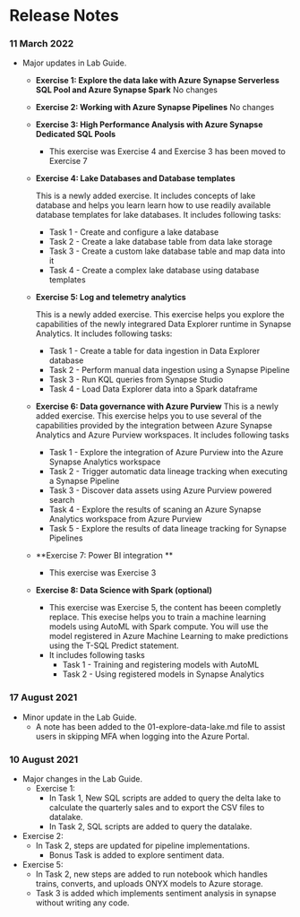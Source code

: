# Release Notes

### 11 March 2022

* Major updates in Lab Guide.
  * **Exercise 1: Explore the data lake with Azure Synapse Serverless SQL Pool and Azure Synapse Spark**  No changes
  * **Exercise 2: Working with Azure Synapse Pipelines**   No changes
  * **Exercise 3: High Performance Analysis with Azure Synapse Dedicated SQL Pools** 
    - This exercise was Exercise 4 and Exercise 3 has been moved to Exercise 7
  * **Exercise 4: Lake Databases and Database templates**    
    
    This is a newly added exercise. It includes concepts of lake database and helps you learn learn how to use readily available database templates for lake databases.
   It includes following tasks:
     - Task 1 - Create and configure a lake database
     - Task 2 - Create a lake database table from data lake storage
     - Task 3 - Create a custom lake database table and map data into it
     - Task 4 - Create a complex lake database using database templates
  * **Exercise 5: Log and telemetry analytics**

    This is a newly added exercise. This exercise helps you explore the capabilities of the newly integrared Data Explorer runtime in Synapse Analytics.
    It includes following tasks:
     - Task 1 - Create a table for data ingestion in Data Explorer database
     - Task 2 - Perform manual data ingestion using a Synapse Pipeline
     - Task 3 - Run KQL queries from Synapse Studio
     - Task 4 - Load Data Explorer data into a Spark dataframe
  * **Exercise 6: Data governance with Azure Purview** 
    This is a newly added exercise.  This exercise helps you to use several of the capabilities provided by the integration between Azure Synapse Analytics and Azure Purview   workspaces.
    It includes following tasks
     - Task 1 - Explore the integration of Azure Purview into the Azure Synapse Analytics workspace
     - Task 2 - Trigger automatic data lineage tracking when executing a Synapse Pipeline
     - Task 3 - Discover data assets using Azure Purview powered search
     - Task 4 - Explore the results of scaning an Azure Synapse Analytics workspace from Azure Purview
     - Task 5 - Explore the results of data lineage tracking for Synapse Pipelines

  * **Exercise 7: Power BI integration **
    - This exercise was Exercise 3
  

  * **Exercise 8: Data Science with Spark (optional)**
    - This exercise was Exercise 5, the content has beeen completly replace.  This  execise helps you to train a machine learning models using AutoML with Spark compute. You will use the model registered in Azure Machine Learning to make predictions using the T-SQL Predict statement.
    - It includes following tasks
      - Task 1 - Training and registering models with AutoML
      - Task 2 - Using registered models in Synapse Analytics

### 17 August 2021
 - Minor update in the Lab Guide.
   - A note has been added to the 01-explore-data-lake.md file to assist users in skipping MFA when logging into the Azure Portal.

### 10 August 2021
 * Major changes in the Lab Guide.
   * Exercise 1:
	 - In Task 1, New SQL scripts are added to query the delta lake to calculate the quarterly sales and to export the CSV files to datalake.
	 - In Task 2, SQL scripts are added to query the datalake.
* Exercise 2:
   - In Task 2, steps are updated for pipeline implementations.
     - Bonus Task is added to explore sentiment data.
* Exercise 5:
   - In Task 2, new steps are added to run notebook which handles trains, converts, and uploads ONYX models to Azure storage.
   - Task 3 is added which implements sentiment analysis in synapse without writing any code.
